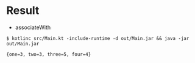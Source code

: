 # Result

- associateWith

```
$ kotlinc src/Main.kt -include-runtime -d out/Main.jar && java -jar out/Main.jar

{one=3, two=3, three=5, four=4}

```
